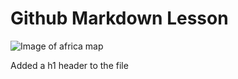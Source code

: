 # Github Markdown Lesson

![Image of africa map](https://github.com/afhamu/skills-communicate-using-markdown/assets/45801980/1f61b85a-714c-4533-bd55-5948d009c4c7)


Added a h1 header to the file
